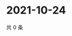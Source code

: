 # 2021-10-24

共 0 条

<!-- BEGIN WEIBO -->
<!-- 最后更新时间 Sun Oct 24 2021 11:14:47 GMT+0800 (China Standard Time) -->

<!-- END WEIBO -->
